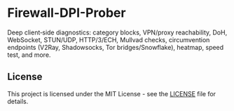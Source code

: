 # Firewall-DPI-Prober
Deep client‑side diagnostics: category blocks, VPN/proxy reachability, DoH, WebSocket, STUN/UDP, HTTP/3/ECH, Mullvad checks, circumvention endpoints (V2Ray, Shadowsocks, Tor bridges/Snowflake), heatmap, speed test, and more.

## License

This project is licensed under the MIT License - see the [LICENSE](LICENSE) file for details.
